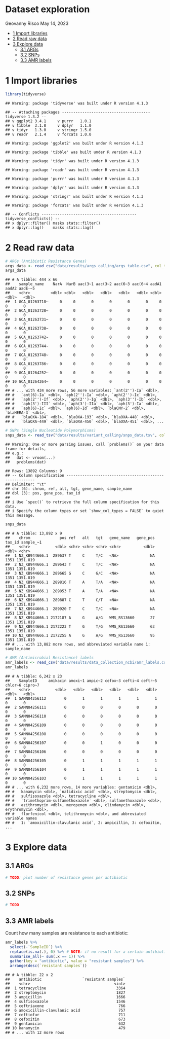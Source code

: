 Dataset exploration
================
Geovanny Risco
May 14, 2023

- <a href="#1-import-libraries" id="toc-1-import-libraries">1 Import
  libraries</a>
- <a href="#2-read-raw-data" id="toc-2-read-raw-data">2 Read raw data</a>
- <a href="#3-explore-data" id="toc-3-explore-data">3 Explore data</a>
  - <a href="#31-args" id="toc-31-args">3.1 ARGs</a>
  - <a href="#32-snps" id="toc-32-snps">3.2 SNPs</a>
  - <a href="#33-amr-labels" id="toc-33-amr-labels">3.3 AMR labels</a>

# 1 Import libraries

``` r
library(tidyverse)
```

    ## Warning: package 'tidyverse' was built under R version 4.1.3

    ## -- Attaching packages --------------------------------------- tidyverse 1.3.2 --
    ## v ggplot2 3.4.1     v purrr   1.0.1
    ## v tibble  3.1.8     v dplyr   1.1.0
    ## v tidyr   1.3.0     v stringr 1.5.0
    ## v readr   2.1.4     v forcats 1.0.0

    ## Warning: package 'ggplot2' was built under R version 4.1.3

    ## Warning: package 'tibble' was built under R version 4.1.3

    ## Warning: package 'tidyr' was built under R version 4.1.3

    ## Warning: package 'readr' was built under R version 4.1.3

    ## Warning: package 'purrr' was built under R version 4.1.3

    ## Warning: package 'dplyr' was built under R version 4.1.3

    ## Warning: package 'stringr' was built under R version 4.1.3

    ## Warning: package 'forcats' was built under R version 4.1.3

    ## -- Conflicts ------------------------------------------ tidyverse_conflicts() --
    ## x dplyr::filter() masks stats::filter()
    ## x dplyr::lag()    masks stats::lag()

# 2 Read raw data

``` r
# ARGs (Antibiotic Resistance Genes)
args_data <- read_csv("data/results/args_calling/args_table.csv", col_types = cols("sample_name" = col_character()))
args_data
```

    ## # A tibble: 444 x 66
    ##    sample_name    NarA  NarB aac(3~1 aac(3~2 aac(6~3 aac(6~4 aadA1 aadA2 aadE-~5
    ##    <chr>         <dbl> <dbl>   <dbl>   <dbl>   <dbl>   <dbl> <dbl> <dbl>   <dbl>
    ##  1 GCA_01263718~     0     0       0       0       0       0     0     0       0
    ##  2 GCA_01263728~     0     0       0       0       0       0     0     0       0
    ##  3 GCA_01263731~     0     0       0       0       0       0     0     0       0
    ##  4 GCA_01263738~     0     0       0       0       0       0     0     0       0
    ##  5 GCA_01263742~     0     0       0       0       0       0     0     0       0
    ##  6 GCA_01263744~     0     0       0       0       0       0     0     0       0
    ##  7 GCA_01263748~     0     0       0       0       0       0     0     0       0
    ##  8 GCA_01263786~     0     0       0       0       0       0     0     0       0
    ##  9 GCA_01264252~     0     0       0       0       0       0     0     0       0
    ## 10 GCA_01264264~     0     0       0       0       0       0     0     0       0
    ## # ... with 434 more rows, 56 more variables: `ant(2'')-Ia` <dbl>,
    ## #   `ant(6)-Ia` <dbl>, `aph(2'')-Ia` <dbl>, `aph(2'')-Ic` <dbl>,
    ## #   `aph(2'')-If` <dbl>, `aph(2'')-Ig` <dbl>, `aph(3'')-Ib` <dbl>,
    ## #   `aph(3')-III` <dbl>, `aph(3')-IIa` <dbl>, `aph(3')-Ia` <dbl>,
    ## #   `aph(6)-Ic` <dbl>, `aph(6)-Id` <dbl>, `blaCMY-2` <dbl>, `blaHERA-3` <dbl>,
    ## #   `blaOXA-184` <dbl>, `blaOXA-193` <dbl>, `blaOXA-448` <dbl>,
    ## #   `blaOXA-449` <dbl>, `blaOXA-450` <dbl>, `blaOXA-451` <dbl>, ...

``` r
# SNPs (Single Nucleotide Polymorphisms)
snps_data <- read_tsv("data/results/variant_calling/snps_data.tsv", col_names = c("chrom", "pos", "ref", "alt", "tgt", "gene_name", "gene_pos", "tax_id", "sample_name"), na = c("."))
```

    ## Warning: One or more parsing issues, call `problems()` on your data frame for details,
    ## e.g.:
    ##   dat <- vroom(...)
    ##   problems(dat)

    ## Rows: 13892 Columns: 9
    ## -- Column specification --------------------------------------------------------
    ## Delimiter: "\t"
    ## chr (6): chrom, ref, alt, tgt, gene_name, sample_name
    ## dbl (3): pos, gene_pos, tax_id
    ## 
    ## i Use `spec()` to retrieve the full column specification for this data.
    ## i Specify the column types or set `show_col_types = FALSE` to quiet this message.

``` r
snps_data
```

    ## # A tibble: 13,892 x 9
    ##    chrom             pos ref   alt   tgt   gene_name   gene_pos tax_id sample_~1
    ##    <chr>           <dbl> <chr> <chr> <chr> <chr>          <dbl>  <dbl> <chr>    
    ##  1 NZ_KB944666.1  289637 T     C     T/C   <NA>              NA   1351 1351.819 
    ##  2 NZ_KB944666.1  289643 T     C     T/C   <NA>              NA   1351 1351.819 
    ##  3 NZ_KB944666.1  289665 G     C     G/C   <NA>              NA   1351 1351.819 
    ##  4 NZ_KB944666.1  289816 T     A     T/A   <NA>              NA   1351 1351.819 
    ##  5 NZ_KB944666.1  289853 T     A     T/A   <NA>              NA   1351 1351.819 
    ##  6 NZ_KB944666.1  289887 C     T     C/T   <NA>              NA   1351 1351.819 
    ##  7 NZ_KB944666.1  289920 T     C     T/C   <NA>              NA   1351 1351.819 
    ##  8 NZ_KB944666.1 2172187 A     G     A/G   WMS_RS13660       27   1351 1351.819 
    ##  9 NZ_KB944666.1 2172223 T     G     T/G   WMS_RS13660       63   1351 1351.819 
    ## 10 NZ_KB944666.1 2172255 A     G     A/G   WMS_RS13660       95   1351 1351.819 
    ## # ... with 13,882 more rows, and abbreviated variable name 1: sample_name

``` r
# AMR (Antimicrobial Resistance) labels
amr_labels <- read_csv("data/results/data_collection_ncbi/amr_labels.csv", col_types = cols("SampleID" = col_character()))
amr_labels
```

    ## # A tibble: 6,242 x 23
    ##    SampleID     amikacin amoxi~1 ampic~2 cefox~3 cefti~4 ceftr~5 chlor~6 cipro~7
    ##    <chr>           <dbl>   <dbl>   <dbl>   <dbl>   <dbl>   <dbl>   <dbl>   <dbl>
    ##  1 SAMN04256112        0       1       1       1       1       1       0       0
    ##  2 SAMN04256111        0       0       0       0       0       0       0       0
    ##  3 SAMN04256110        0       0       0       0       0       0       0       0
    ##  4 SAMN04256109        0       0       0       0       0       0       0       0
    ##  5 SAMN04256108        0       0       0       0       0       0       0       0
    ##  6 SAMN04256107        0       0       1       0       0       0       0       0
    ##  7 SAMN04256106        0       0       0       0       0       0       0       0
    ##  8 SAMN04256105        0       1       1       1       1       1       0       0
    ##  9 SAMN04256104        0       1       1       1       1       1       0       0
    ## 10 SAMN04256103        0       1       1       1       1       1       0       0
    ## # ... with 6,232 more rows, 14 more variables: gentamicin <dbl>,
    ## #   kanamycin <dbl>, `nalidixic acid` <dbl>, streptomycin <dbl>,
    ## #   sulfisoxazole <dbl>, tetracycline <dbl>,
    ## #   `trimethoprim-sulfamethoxazole` <dbl>, sulfamethoxazole <dbl>,
    ## #   azithromycin <dbl>, meropenem <dbl>, clindamycin <dbl>, erythromycin <dbl>,
    ## #   florfenicol <dbl>, telithromycin <dbl>, and abbreviated variable names
    ## #   1: `amoxicillin-clavulanic acid`, 2: ampicillin, 3: cefoxitin, ...

# 3 Explore data

## 3.1 ARGs

``` r
# TODO: plot number of resistance genes per antibiotic
```

## 3.2 SNPs

``` r
# TODO
```

## 3.3 AMR labels

Count how many samples are resistance to each antibiotic:

``` r
amr_labels %>%
  select(-`SampleID`) %>%
  replace(is.na(.), 0) %>% # NOTE: if no result for a certain antibiotic, it is considered as not resistant
  summarise_all(~ sum(.x == 1)) %>%
  gather(key = "antibiotic", value = "resistant samples") %>%
  arrange(desc(`resistant samples`))
```

    ## # A tibble: 22 x 2
    ##    antibiotic                  `resistant samples`
    ##    <chr>                                     <int>
    ##  1 tetracycline                               3364
    ##  2 streptomycin                               1827
    ##  3 ampicillin                                 1666
    ##  4 sulfisoxazole                              1546
    ##  5 ceftriaxone                                 766
    ##  6 amoxicillin-clavulanic acid                 757
    ##  7 ceftiofur                                   711
    ##  8 cefoxitin                                   673
    ##  9 gentamicin                                  632
    ## 10 kanamycin                                   479
    ## # ... with 12 more rows
